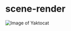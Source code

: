 # scene-render

![Image of Yaktocat](https://github.com/oshrit2019/RayTracing/blob/master/Final%20test.jpg)

